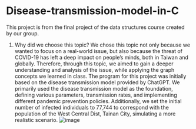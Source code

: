 # Disease-transmission-model-in-C
This project is from the final project of the data structures course created by our group.

1. Why did we choose this topic?
We chose this topic not only because we wanted to focus on a real-world issue, but also because the threat of COVID-19 has left a deep impact on people’s minds, both in Taiwan and globally. Therefore, through this topic, we aimed to gain a deeper understanding and analysis of the issue, while applying the graph concepts we learned in class. The program for this project was initially based on the disease transmission model provided by ChatGPT. We primarily used the disease transmission model as the foundation, defining various parameters, transmission rates, and implementing different pandemic prevention policies. Additionally, we set the initial number of infected individuals to 77,744 to correspond with the population of the West Central Dist, Tainan City, simulating a more realistic scenario.
![image](https://github.com/user-attachments/assets/3e4bc6b6-92a2-4183-aa70-1252dde49e3d)
